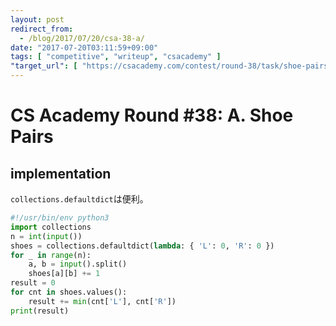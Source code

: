 ```yaml
---
layout: post
redirect_from:
  - /blog/2017/07/20/csa-38-a/
date: "2017-07-20T03:11:59+09:00"
tags: [ "competitive", "writeup", "csacademy" ]
"target_url": [ "https://csacademy.com/contest/round-38/task/shoe-pairs/" ]
---
```


# CS Academy Round #38: A. Shoe Pairs

## implementation

`collections.defaultdict`は便利。

``` python
#!/usr/bin/env python3
import collections
n = int(input())
shoes = collections.defaultdict(lambda: { 'L': 0, 'R': 0 })
for _ in range(n):
    a, b = input().split()
    shoes[a][b] += 1
result = 0
for cnt in shoes.values():
    result += min(cnt['L'], cnt['R'])
print(result)
```
